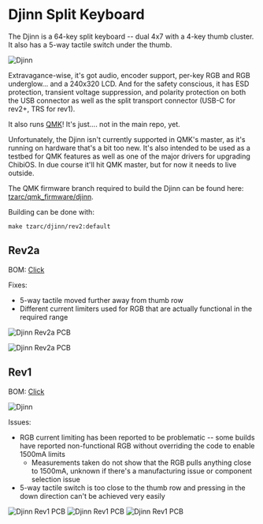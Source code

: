 # Djinn Split Keyboard

The Djinn is a 64-key split keyboard -- dual 4x7 with a 4-key thumb cluster. It also has a 5-way tactile switch under the thumb.

![Djinn](https://i.imgur.com/xyOn5MO.jpg)

Extravagance-wise, it's got audio, encoder support, per-key RGB and RGB underglow... and a 240x320 LCD. And for the safety conscious, it has ESD protection, transient voltage suppression, and polarity protection on both the USB connector as well as the split transport connector (USB-C for rev2+, TRS for rev1).

It also runs [QMK](https://qmk.fm/)! It's just.... not in the main repo, yet.

Unfortunately, the Djinn isn't currently supported in QMK's master, as it's running on hardware that's a bit too new. It's also intended to be used as a testbed for QMK features as well as one of the major drivers for upgrading ChibiOS. In due course it'll hit QMK master, but for now it needs to live outside.

The QMK firmware branch required to build the Djinn can be found here: [tzarc/qmk_firmware/djinn](https://github.com/tzarc/qmk_firmware/tree/djinn).

Building can be done with:

```
make tzarc/djinn/rev2:default
```

## Rev2a

BOM: [Click](Rev2a/Djinn-BOM.md)

Fixes:

* 5-way tactile moved further away from thumb row
* Different current limiters used for RGB that are actually functional in the required range

![Djinn Rev2a PCB](https://i.imgur.com/FwygDrP.jpg)

![Djinn Rev2a PCB](https://i.imgur.com/D2tkZZf.png)

## Rev1

BOM: [Click](Rev1/Djinn-BOM.md)

![Djinn](https://i.imgur.com/iZmEG2e.jpg)

Issues:

* RGB current limiting has been reported to be problematic -- some builds have reported non-functional RGB without overriding the code to enable 1500mA limits
  * Measurements taken do not show that the RGB pulls anything close to 1500mA, unknown if there's a manufacturing issue or component selection issue
* 5-way tactile switch is too close to the thumb row and pressing in the down direction can't be achieved very easily

![Djinn Rev1 PCB](https://i.imgur.com/tDgQIRd.png)
![Djinn Rev1 PCB](https://i.imgur.com/HIBmkHB.jpg)
![Djinn Rev1 PCB](https://i.imgur.com/NRcNDYy.jpg)
